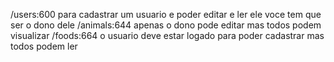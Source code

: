 /users:600 para cadastrar um usuario e poder editar e ler ele voce tem que ser o dono dele
/animals:644 apenas o dono pode editar mas todos podem visualizar
/foods:664 o usuario deve estar logado para poder cadastrar mas todos podem ler
